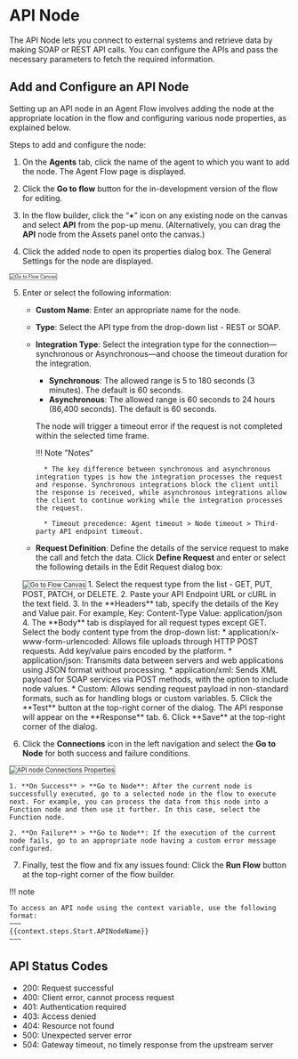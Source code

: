 # API Node

The API Node lets you connect to external systems and retrieve data by making SOAP or REST API calls. You can configure the APIs and pass the necessary parameters to fetch the required information.

## Add and Configure an API Node

Setting up an API node in an Agent Flow involves adding the node at the appropriate location in the flow and configuring various node properties, as explained below.

Steps to add and configure the node:

1. On the **Agents** tab, click the name of the agent to which you want to add the node. The Agent Flow page is displayed. 

2. Click the **Go to flow** button for the in-development version of the flow for editing.

3. In the flow builder, click the “**+**” icon on any existing node on the canvas and select **API** from the pop-up menu. (Alternatively, you can drag the **API** node from the Assets panel onto the canvas.)

4. Click the added node to open its properties dialog box. The General Settings for the node are displayed.  
<img src="../images/api-node-general-settings.png" alt="Go to Flow Canvas" title="Go to Flow Canvas" style="border: 1px solid gray; zoom:60%;">

5. Enter or select the following information:

    * **Custom Name**: Enter an appropriate name for the node.
    * **Type**: Select the API type from the drop-down list - REST or SOAP.
    * **Integration Type**: Select the integration type for the connection—synchronous or Asynchronous—and choose the timeout duration for the integration.
        * **Synchronous**: The allowed range is 5 to 180 seconds (3 minutes). The default is 60 seconds.
        * **Asynchronous**: The allowed range is 60 seconds to 24 hours (86,400 seconds). The default is 60 seconds.

        The node will trigger a timeout error if the request is not completed within the selected time frame.

        !!! Note "Notes"

            * The key difference between synchronous and asynchronous integration types is how the integration processes the request and response. Synchronous integrations block the client until the response is received, while asynchronous integrations allow the client to continue working while the integration processes the request.
            
            * Timeout precedence: Agent timeout > Node timeout > Third-party API endpoint timeout.


    * **Request Definition**: Define the details of the service request to make the call and fetch the data. Click **Define Request** and enter or select the following details in the Edit Request dialog box:  
    <img src="../images/api-node-edit-request.png" alt="Go to Flow Canvas" title="Go to Flow Canvas" style="border: 1px solid gray; zoom:80%;">
        1. Select the request type from the list - GET, PUT, POST, PATCH, or DELETE.
        2. Paste your API Endpoint URL or cURL in the text field.
        3. In the **Headers** tab, specify the details of the Key and Value pair. For example,
        Key: Content-Type
        Value: application/json
        4. The **Body** tab is displayed for all request types except GET. Select the body content type from the drop-down list:
            * application/x-www-form-urlencoded: Allows file uploads through HTTP POST requests. Add key/value pairs encoded by the platform.
            * application/json: Transmits data between servers and web applications using JSON format without processing.
            * application/xml: Sends XML payload for SOAP services via POST methods, with the option to include node values.
            * Custom: Allows sending request payload in non-standard formats, such as for handling blogs or custom variables.
        5. Click the **Test** button at the top-right corner of the dialog. The API response will appear on the **Response** tab.
        6. Click **Save** at the top-right corner of the dialog.

6. Click the **Connections** icon in the left navigation and select the **Go to Node** for both success and failure conditions.  
<img src="../images/api-node-connections.png" alt="API node Connections Properties" title="API node Connections Properties" style="border: 1px solid gray; zoom:80%;">

    1. **On Success** > **Go to Node**: After the current node is successfully executed, go to a selected node in the flow to execute next. For example, you can process the data from this node into a Function node and then use it further. In this case, select the Function node. 
    
    2. **On Failure** > **Go to Node**: If the execution of the current node fails, go to an appropriate node having a custom error message configured.

7. Finally, test the flow and fix any issues found: Click the **Run Flow** button at the top-right corner of the flow builder.


!!! note
    
    To access an API node using the context variable, use the following format: 
    ~~~
    {{context.steps.Start.APINodeName}}
    ~~~

## API Status Codes

* 200: Request successful
* 400: Client error, cannot process request
* 401: Authentication required
* 403: Access denied
* 404: Resource not found
* 500: Unexpected server error
* 504: Gateway timeout, no timely response from the upstream server
